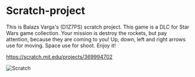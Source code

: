 # Scratch-project

This is Balazs Varga's (D1Z7PS) scratch project.
This game is a DLC for Star Wars game collection.
Your mission is destroy the rockets, but pay attention, because they are coming to you!
Up, down, left and right arrows use for moving.
Space use for shoot.
Enjoy it!

https://scratch.mit.edu/projects/369994702

![Scratch](https://user-images.githubusercontent.com/61559543/75477668-f8133500-599c-11ea-8183-9665ccfbdd46.png)
